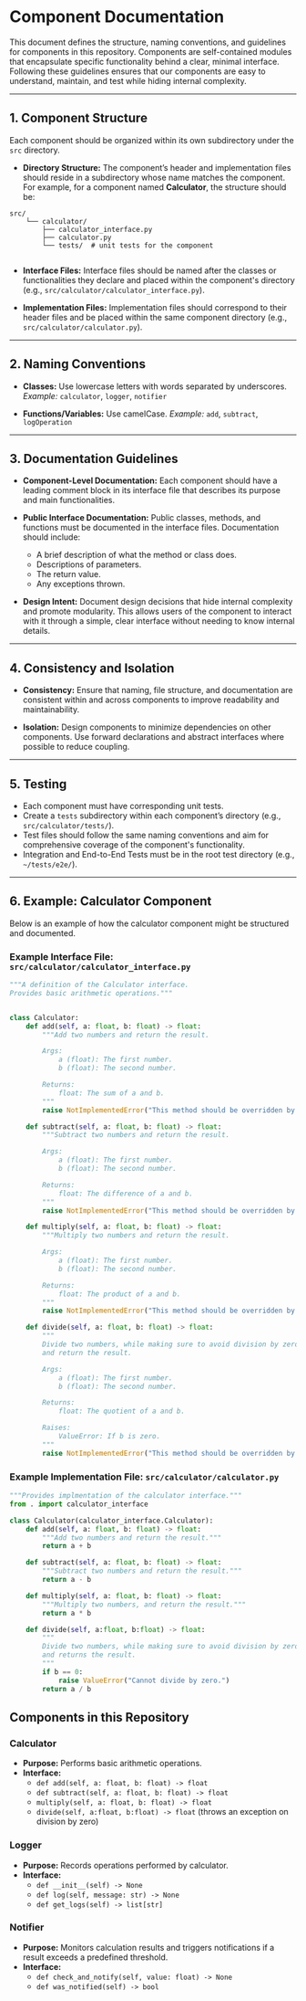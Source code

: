 # Component Documentation

This document defines the structure, naming conventions, and guidelines for components in this repository. Components are self-contained modules that encapsulate specific functionality behind a clear, minimal interface. Following these guidelines ensures that our components are easy to understand, maintain, and test while hiding internal complexity.

---

## 1. Component Structure

Each component should be organized within its own subdirectory under the `src` directory.

- **Directory Structure:**
  The component’s header and implementation files should reside in a subdirectory whose name matches the component. For example, for a component named **Calculator**, the structure should be:

```
src/
    └── calculator/
        ├── calculator_interface.py
        ├── calculator.py
        └── tests/  # unit tests for the component
              
```

- **Interface Files:**
Interface files should be named after the classes or functionalities they declare and placed within the component's directory (e.g., `src/calculator/calculator_interface.py`).

- **Implementation Files:**
Implementation files should correspond to their header files and be placed within the same component directory (e.g., `src/calculator/calculator.py`).

---

## 2. Naming Conventions

- **Classes:** Use lowercase letters with words separated by underscores.
*Example:* `calculator`, `logger`, `notifier`

- **Functions/Variables:** Use camelCase.
*Example:* `add`, `subtract`, `logOperation`

---

## 3. Documentation Guidelines

- **Component-Level Documentation:**
Each component should have a leading comment block in its interface file that describes its purpose and main functionalities.

- **Public Interface Documentation:**
Public classes, methods, and functions must be documented in the interface files. Documentation should include:
  - A brief description of what the method or class does.
  - Descriptions of parameters.
  - The return value.
  - Any exceptions thrown.

- **Design Intent:**
Document design decisions that hide internal complexity and promote modularity. This allows users of the component to interact with it through a simple, clear interface without needing to know internal details.

---

## 4. Consistency and Isolation

- **Consistency:**
Ensure that naming, file structure, and documentation are consistent within and across components to improve readability and maintainability.

- **Isolation:**
Design components to minimize dependencies on other components. Use forward declarations and abstract interfaces where possible to reduce coupling.

---

## 5. Testing

- Each component must have corresponding unit tests.
- Create a `tests` subdirectory within each component’s directory (e.g., `src/calculator/tests/`).
- Test files should follow the same naming conventions and aim for comprehensive coverage of the component's functionality.
- Integration and End-to-End Tests must be in the root test directory (e.g., `~/tests/e2e/`).

---

## 6. Example: Calculator Component

Below is an example of how the calculator component might be structured and documented.

### Example Interface File: `src/calculator/calculator_interface.py`

```py
"""A definition of the Calculator interface.
Provides basic arithmetic operations."""


class Calculator:
    def add(self, a: float, b: float) -> float:
        """Add two numbers and return the result.

        Args:
            a (float): The first number.
            b (float): The second number.

        Returns:
            float: The sum of a and b.
        """
        raise NotImplementedError("This method should be overridden by subclasses")

    def subtract(self, a: float, b: float) -> float:
        """Subtract two numbers and return the result.

        Args:
            a (float): The first number.
            b (float): The second number.

        Returns:
            float: The difference of a and b.
        """
        raise NotImplementedError("This method should be overridden by subclasses")

    def multiply(self, a: float, b: float) -> float:
        """Multiply two numbers and return the result.

        Args:
            a (float): The first number.
            b (float): The second number.

        Returns:
            float: The product of a and b.
        """
        raise NotImplementedError("This method should be overridden by subclasses")

    def divide(self, a: float, b: float) -> float:
        """
        Divide two numbers, while making sure to avoid division by zero, 
        and return the result.

        Args:
            a (float): The first number.
            b (float): The second number.

        Returns:
            float: The quotient of a and b.

        Raises:
            ValueError: If b is zero.
        """
        raise NotImplementedError("This method should be overridden by subclasses")

```

### Example Implementation File: `src/calculator/calculator.py`

```py
"""Provides implmentation of the calculator interface."""
from . import calculator_interface

class Calculator(calculator_interface.Calculator):
    def add(self, a: float, b: float) -> float:
        """Add two numbers and return the result."""
        return a + b

    def subtract(self, a: float, b: float) -> float:
        """Subtract two numbers and return the result."""
        return a - b

    def multiply(self, a: float, b: float) -> float:
        """Multiply two numbers, and return the result."""
        return a * b

    def divide(self, a:float, b:float) -> float:
        """
        Divide two numbers, while making sure to avoid division by zero, 
        and returns the result.
        """
        if b == 0:
            raise ValueError("Cannot divide by zero.")
        return a / b

```

## Components in this Repository

### Calculator

- **Purpose:** Performs basic arithmetic operations.
- **Interface:**
  - `def add(self, a: float, b: float) -> float`
  - `def subtract(self, a: float, b: float) -> float`
  - `multiply(self, a: float, b: float) -> float`
  - `divide(self, a:float, b:float) -> float` (throws an exception on division by zero)


### Logger

- **Purpose:** Records operations performed by calculator.
- **Interface:**
  - `def __init__(self) -> None`
  - `def log(self, message: str) -> None`
  - `def get_logs(self) -> list[str]`


### Notifier

- **Purpose:** Monitors calculation results and triggers notifications if a result exceeds a predefined threshold.
- **Interface:**
  - `def check_and_notify(self, value: float) -> None`
  - `def was_notified(self) -> bool`